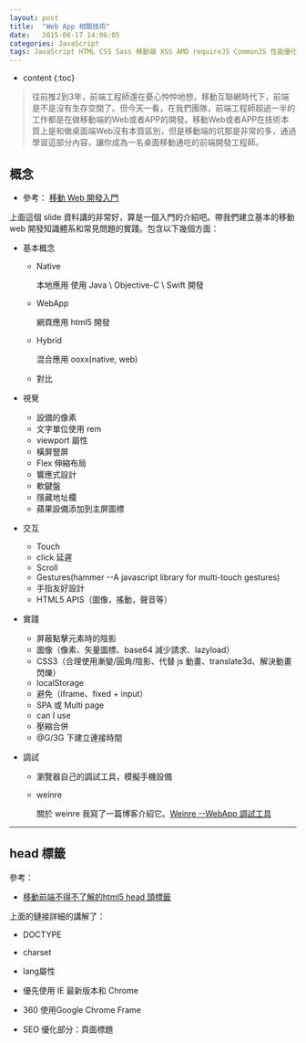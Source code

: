 ```yaml
---
layout: post
title:  "Web App 相關技術"
date:   2015-06-17 14:06:05
categories: JavaScript
tags: JavaScript HTML CSS Sass 移動端 XSS AMD requireJS CommonJS 性能優化 WebApp
---
```


* content
{:toc}

> 往前推2到3年，前端工程師還在憂心忡忡地想，移動互聯網時代下，前端是不是沒有生存空間了。但今天一看，在我們團隊，前端工程師超過一半的工作都是在做移動端的Web或者APP的開發。移動Web或者APP在技術本質上是和做桌面端Web沒有本質區別，但是移動端的坑那是非常的多，通過學習這部分內容，讓你成為一名桌面移動通吃的前端開發工程師。





## 概念

* 參考： [移動 Web 開發入門](http://junmer.github.io/mobile-dev-get-started/)

上面這個 slide 資料講的非常好，算是一個入門的介紹吧。帶我們建立基本的移動 web 開發知識體系和常見問題的實踐。包含以下幾個方面：

* 基本概念
    * Native

        本地應用 使用 Java \ Objective-C \ Swift 開發

    * WebApp

        網頁應用 html5 開發

    * Hybrid

        混合應用 ooxx(native, web)

    * 對比

* 視覺
    * 設備的像素
    * 文字單位使用 rem
    * viewport 屬性
    * 橫屏豎屏
    * Flex 伸縮布局
    * 響應式設計
    * 軟鍵盤
    * 隱藏地址欄
    * 蘋果設備添加到主屏圖標
* 交互
    * Touch
    * click 延遲
    * Scroll
    * Gestures(hammer --A javascript library for multi-touch gestures)
    * 手指友好設計
    * HTML5 APIS（圖像，搖動，聲音等）
* 實踐
    * 屏蔽點擊元素時的陰影
    * 圖像（像素、矢量圖標、base64 減少請求、lazyload）
    * CSS3（合理使用漸變/圓角/陰影、代替 js 動畫、translate3d、解決動畫閃爍）
    * localStorage
    * 避免（iframe、fixed + input）
    * SPA 或 Multi page
    * can I use
    * 壓縮合併
    * @G/3G 下建立連接時間
* 調試
    * 瀏覽器自己的調試工具，模擬手機設備
    * weinre

        關於 weinre 我寫了一篇博客介紹它。[Weinre --WebApp 調試工具](http://gaohaoyang.github.io/2015/06/18/weinre/)

---

## head 標籤

參考：

* [移動前端不得不了解的html5 head 頭標籤](http://www.css88.com/archives/5480)

上面的鏈接詳細的講解了：

* DOCTYPE
* charset
* lang屬性
* 優先使用 IE 最新版本和 Chrome
* 360 使用Google Chrome Frame
* SEO 優化部分：頁面標題<title>標籤(head 頭部必須)，頁面關鍵詞 keywords，頁面描述內容 description，定義網頁作者 author，網頁搜索引擎索引方式
* 為移動設備添加 viewport

    `viewport` 可以讓布局在移動瀏覽器上顯示的更好。 通常會寫

```html
<meta name ="viewport" content ="initial-scale=1, maximum-scale=3, minimum-scale=1, user-scalable=no">
<!-- `width=device-width` 會導致 iPhone 5 添加到主屏後以 WebApp 全屏模式打開頁面時出現黑邊 http://bigc.at/ios-webapp-viewport-meta.orz -->
```

* content 參數：
    * width viewport 寬度(數值/device-width)
    * height viewport 高度(數值/device-height)
    * initial-scale 初始縮放比例
    * maximum-scale 最大縮放比例
    * minimum-scale 最小縮放比例
    * user-scalable 是否允許用戶縮放(yes/no)

* ios 設備，iOS 圖標，Android，Windows 8

**總結：**

```html
<!DOCTYPE html> <!-- 使用 HTML5 doctype，不區分大小寫 -->
<html lang="zh-cmn-Hans"> <!-- 更加標準的 lang 屬性寫法 http://zhi.hu/XyIa -->
<head>
    <!-- 聲明文檔使用的字符編碼 -->
    <meta charset='utf-8'>
    <!-- 優先使用 IE 最新版本和 Chrome -->
    <meta http-equiv="X-UA-Compatible" content="IE=edge,chrome=1"/>
    <!-- 頁面描述 -->
    <meta name="description" content="不超過150個字符"/>
    <!-- 頁面關鍵詞 -->
    <meta name="keywords" content=""/>
    <!-- 網頁作者 -->
    <meta name="author" content="name, email@gmail.com"/>
    <!-- 搜索引擎抓取 -->
    <meta name="robots" content="index,follow"/>
    <!-- 為移動設備添加 viewport -->
    <meta name="viewport" content="initial-scale=1, maximum-scale=3, minimum-scale=1, user-scalable=no">
    <!-- `width=device-width` 會導致 iPhone 5 添加到主屏後以 WebApp 全屏模式打開頁面時出現黑邊 http://bigc.at/ios-webapp-viewport-meta.orz -->

    <!-- iOS 設備 begin -->
    <meta name="apple-mobile-web-app-title" content="標題">
    <!-- 添加到主屏後的標題（iOS 6 新增） -->
    <meta name="apple-mobile-web-app-capable" content="yes"/>
    <!-- 是否啟用 WebApp 全屏模式，刪除蘋果默認的工具欄和菜單欄 -->

    <meta name="apple-itunes-app" content="app-id=myAppStoreID, affiliate-data=myAffiliateData, app-argument=myURL">
    <!-- 添加智能 App 廣告條 Smart App Banner（iOS 6+ Safari） -->
    <meta name="apple-mobile-web-app-status-bar-style" content="black"/>
    <!-- 設置蘋果工具欄顏色 -->
    <meta name="format-detection" content="telphone=no, email=no"/>
    <!-- 忽略頁面中的數字識別為電話，忽略email識別 -->
    <!-- 啟用360瀏覽器的極速模式(webkit) -->
    <meta name="renderer" content="webkit">
    <!-- 避免IE使用兼容模式 -->
    <meta http-equiv="X-UA-Compatible" content="IE=edge">
    <!-- 針對手持設備優化，主要是針對一些老的不識別viewport的瀏覽器，比如黑莓 -->
    <meta name="HandheldFriendly" content="true">
    <!-- 微軟的老式瀏覽器 -->
    <meta name="MobileOptimized" content="320">
    <!-- uc強制豎屏 -->
    <meta name="screen-orientation" content="portrait">
    <!-- QQ強制豎屏 -->
    <meta name="x5-orientation" content="portrait">
    <!-- UC強制全屏 -->
    <meta name="full-screen" content="yes">
    <!-- QQ強制全屏 -->
    <meta name="x5-fullscreen" content="true">
    <!-- UC應用模式 -->
    <meta name="browsermode" content="application">
    <!-- QQ應用模式 -->
    <meta name="x5-page-mode" content="app">
    <!-- windows phone 點擊無高光 -->
    <meta name="msapplication-tap-highlight" content="no">
    <!-- iOS 圖標 begin -->
    <link rel="apple-touch-icon-precomposed" href="/apple-touch-icon-57x57-precomposed.png"/>
    <!-- iPhone 和 iTouch，默認 57x57 像素，必須有 -->
    <link rel="apple-touch-icon-precomposed" sizes="114x114" href="/apple-touch-icon-114x114-precomposed.png"/>
    <!-- Retina iPhone 和 Retina iTouch，114x114 像素，可以沒有，但推薦有 -->
    <link rel="apple-touch-icon-precomposed" sizes="144x144" href="/apple-touch-icon-144x144-precomposed.png"/>
    <!-- Retina iPad，144x144 像素，可以沒有，但推薦有 -->
    <!-- iOS 圖標 end -->

    <!-- iOS 啟動畫面 begin -->
    <link rel="apple-touch-startup-image" sizes="768x1004" href="/splash-screen-768x1004.png"/>
    <!-- iPad 豎屏 768 x 1004（標準分辨率） -->
    <link rel="apple-touch-startup-image" sizes="1536x2008" href="/splash-screen-1536x2008.png"/>
    <!-- iPad 豎屏 1536x2008（Retina） -->
    <link rel="apple-touch-startup-image" sizes="1024x748" href="/Default-Portrait-1024x748.png"/>
    <!-- iPad 橫屏 1024x748（標準分辨率） -->
    <link rel="apple-touch-startup-image" sizes="2048x1496" href="/splash-screen-2048x1496.png"/>
    <!-- iPad 橫屏 2048x1496（Retina） -->

    <link rel="apple-touch-startup-image" href="/splash-screen-320x480.png"/>
    <!-- iPhone/iPod Touch 豎屏 320x480 (標準分辨率) -->
    <link rel="apple-touch-startup-image" sizes="640x960" href="/splash-screen-640x960.png"/>
    <!-- iPhone/iPod Touch 豎屏 640x960 (Retina) -->
    <link rel="apple-touch-startup-image" sizes="640x1136" href="/splash-screen-640x1136.png"/>
    <!-- iPhone 5/iPod Touch 5 豎屏 640x1136 (Retina) -->
    <!-- iOS 啟動畫面 end -->

    <!-- iOS 設備 end -->
    <meta name="msapplication-TileColor" content="#000"/>
    <!-- Windows 8 磁貼顏色 -->
    <meta name="msapplication-TileImage" content="icon.png"/>
    <!-- Windows 8 磁貼圖標 -->

    <link rel="alternate" type="application/rss+xml" title="RSS" href="/rss.xml"/>
    <!-- 添加 RSS 訂閱 -->
    <link rel="shortcut icon" type="image/ico" href="/favicon.ico"/>
    <!-- 添加 favicon icon -->

    <title>標題</title>
</head>
<body>
</body>
</html>
```

## 頁面切換動畫

* [移動端重構系列13——頁面切換](http://www.w3cplus.com/mobile/mobile-terminal-refactoring-slider.html)
* [CSS3 3D Transform](http://www.w3cplus.com/css3/css3-3d-transform.html)

關於 HammerJS 的一個中文文檔

* [Hammer.js](http://www.cnblogs.com/iamlilinfeng/p/4239957.html)

---

## CSS Processing

> CSS語言由於其自身語言設計的問題，加上一些瀏覽器兼容性問題，往往會使得我們在寫它的時候，要寫很多冗余代碼，或者為了兼容性對同一個樣式設定寫好幾遍。針對這些問題，誕生了CSS預處理和後處理的概念及相關方法、工具。
>
> 這些工具和方法幫助我們能夠更加高效地書寫可維護性更強的CSS代碼。

這裡我嘗試使用了 Sass，果然很好用。下面記錄幾個 sass 教程。

* [Sass入門-w3cplus](http://www.w3cplus.com/sassguide/)
* [SASS用法指南-阮一峰](http://www.ruanyifeng.com/blog/2012/06/sass.html)

### 安裝

首先要有 ruby 環境。

由於國內網絡原因（你懂的），導致 rubygems.org 存放在 Amazon S3 上面的資源文件間歇性連接失敗。這時候我們可以通過gem sources命令來配置源，先移除默認的 https://rubygems.org 源，然後添加淘寶的源 https://ruby.taobao.org/，然後查看下當前使用的源是哪個，如果是淘寶的，則表示可以輸入 sass 安裝命令 `gem install sass` 了。

    $ gem sources --remove https://rubygems.org/
    $ gem sources -a https://ruby.taobao.org/
    $ gem sources -l
    *** CURRENT SOURCES ***

    https://ruby.taobao.org
    # 請確保只有 ruby.taobao.org
    $ gem install sass

### 編譯

    sass --watch style.scss:style.css --style expanded

---

### 補充

**`rem`**

字體單位使用 rem，用戶在手機上設置了字體大小時，不會打破布局，造成混亂。

* [CSS3的REM設置字體大小-w3cplus](http://www.w3cplus.com/css3/define-font-size-with-css3-rem)
* [響應式十日談第一日：使用 rem 設置文字大小-一絲](http://www.iyunlu.com/view/css-xhtml/76.html)

---

## 安全

> 安全是大家經常容易忽視，但其實一旦出現影響會非常大的問題，尤其對於沒有經歷過企業開發，或者沒有踩過坑的同學，如果等到公司工作，做實際項目後非常容易發生安全問題。

### 分類

WEB基本攻擊大致可以分為三大類：“資源枚舉”、“參數操縱” 和 “其它攻擊”

* 資源枚舉
* 參數操縱
    * SQL注入
    * XPath注入
    * cgi命令執行
    * XXS（cross-site scripting跨域腳本攻擊）其重點是“跨域”和“客戶端執行”
        * Reflected XSS ——基於反射的XSS攻擊。主要依靠站點服務端返回腳本，在客戶端觸發執行從而發起WEB攻擊。
        * DOM-based or local XSS——基於DOM或本地的XSS攻擊
        * Stored XSS——基於存儲的XSS攻擊
    * 會話劫持
* 其它攻擊
    * CSRF（cross-site request forgery）跨站請求偽造
    * 釣魚攻擊指的是網站的偽造，比如ta0bao.com，然後在其中應用XSS等方式發起攻擊。
    * 拒絕服務（DoS）指的是向網站發起洪水一樣的請求（Traffic Floor），導致服務器超負荷並關閉，處理方法常規是採用QoS（Quality of Service）的軟硬件解決方案。

### 關於 XSS

> **跨網站腳本**（Cross-site scripting，通常簡稱為XSS或跨站腳本或跨站腳本攻擊）是一種網站應用程序的安全漏洞攻擊，是代碼注入的一種。它允許惡意用戶將代碼注入到網頁上，其他用戶在觀看網頁時就會受到影響。這類攻擊通常包含了HTML以及用戶端腳本語言。
>
> XSS攻擊通常指的是通過利用網頁開發時留下的漏洞，通過巧妙的方法注入惡意指令代碼到網頁，使用戶加載並執行攻擊者惡意製造的網頁程序。這些惡意網頁程序通常是JavaScript，但實際上也可以包括Java， VBScript， ActiveX， Flash 或者甚至是普通的HTML。攻擊成功後，攻擊者可能得到更高的權限（如執行一些操作）、私密網頁內容、會話和cookie等各種內容。
>
> ——維基百科

### XSS 防護

1. 瀏覽器解析順序：

    HTML Parser >> CSS Parser >> JavaScript Parser

2. 瀏覽器解碼順序：

    HTML Decoding >> URL Decoding >> JavaScript Decoding

3. 具體的防護方式：

    * 驗證輸入並且基於語境和按照正確的順序轉義不可信數據
        * HTML 中的字符串
        * HTML 屬性中的字符串
        * 事件句柄屬性和 JavaScript 中的字符串
        * HTML 屬性中的 URL 路徑
        * HTML 風格屬性和 CSS 中的字符串
        * JavaScript 中的 HTML
    * 始終遵循白名單優於黑名單的做法
    * 使用 UTF-8 為默認的字符編碼以及設置 content 為 text/html
    * 不要將用戶可以控制的文本放在<meta>標籤前。通過使用不同的字符集注射可以導致 XSS。
    * 使用 <!DOCTYPE html>
    * 使用推薦的 HTTP 響應頭進行 XSS 防護
    * 防止 CRLF 注入/HTTP 響應拆分
    * 禁止 TRACE 和其他非必要方法


對於 innerHTML 的方式輸出的，我們可以採用如下的方式轉碼

```js
/**
 * 轉碼 XSS 防護
 * @param  {String} str 用戶輸入的字符串
 * @return {String}     轉碼後的字符串
 */
function changeCode(str) {
    str = str.replace(/&/g, "&amp;")
              .replace(/</g, "&lt;")
              .replace(/>/g, "&gt;")
              .replace(/"/g, "&quot;")
              .replace(/'/g, "&#x27;")
              .replace(/\//g, "&#x2f;");
    return str;
}
```

---

參考：

* [淺談WEB安全性（前端向）](http://www.cnblogs.com/vajoy/p/4176908.html)
* [XSS的原理分析與解剖](http://www.freebuf.com/articles/web/40520.html)
* [原創翻譯：給開發者的終極XSS防護備忘錄](http://www.fooying.com/chinese-translationthe-ultimate-xss-protection-cheatsheet-for-developers/)

---

## 性能優化

> 在自己做一些小項目時，可能是學校的一些網站項目，流量可能日均都不超過500，而且大多是校園局域網內訪問；或者是開發一些實驗室的MIS系統，這輩子你都不會去使用你開發的這個系統。在這樣一些項目中，性能優化往往會被你忽略。
>
> 但是如果你是做一個日均PV數萬、數十萬、甚至更大的量級，開發的頁面會被全國各地，不同網絡條件的用戶來進行訪問。這個時候，性能問題就無法忽視了。在當今的網絡條件下，如果你的頁面3秒都無法完成首屏渲染，一定會讓你的網站流失很多用戶。
>
> 整個網站的性能優化有很多的環節和工作，大多數時候，不是前端工程師單獨就能完成的，尤其在職能劃分明確的公司中，往往需要前後端、運維、DBA等多個職位協同完成。所以，在我們的課程中，主要讓你了解整個性能優化都涉及哪些方面的工作，同時，我們會專注介紹一些在前端領域可以重點關注的技術點。

這裡就是網頁的打開速度，如果你的網頁打開速度很慢，那麼一定會有用戶的流失。所以性能優化很重要。

* 網頁內容
    * 減少http請求次數
    * 減少DNS查詢次數
    * 避免頁面跳轉
    * 緩存Ajax
    * 延遲加載
    * 提前加載
    * 減少DOM元素數量
    * 根據域名劃分內容
    * 減少iframe數量
    * 避免404
* 服務器
    * 使用CDN
    * 添加Expires 或Cache-Control報文頭
    * Gzip壓縮傳輸文件
    * 配置ETags
    * 盡早flush輸出
    * 使用GET Ajax請求
    * 避免空的圖片src
* Cookie
    * 減少Cookie大小
    * 頁面內容使用無cookie域名
* CSS
    * 將樣式表置頂
    * 避免CSS表達式
    * 用\<link\>代替@import
    * 避免使用Filters
* Javascript
    * 將腳本置底
    * 使用外部Javascirpt和CSS文件
    * 精簡Javascript和CSS
    * 去除重複腳本
    * 減少DOM訪問
    * 使用智能事件處理
* 圖片
    * 優化圖像
    * 優化CSS Sprite
    * 不要在HTML中縮放圖片
    * 使用小且可緩存的favicon.ico
* 移動客戶端
    * 保持單個內容小於25KB
    * 打包組建成符合文檔

具體細節參考文章：

* [毫秒必爭，前端網頁性能最佳實踐](http://www.cnblogs.com/developersupport/p/webpage-performance-best-practices.html)

我在 ToDo 這個任務中主要使用了 CDN 來加載靜態資源。比如我使用了 [百度靜態資源公共庫](http://cdn.code.baidu.com/)。引用了裡面的 fontawesome，速度果然比在 GitHub 倉庫裡快很多。下一步是壓縮我自己寫的靜態資源。

其他參考資料：

* [給網頁設計師和前端開發者看的前端性能優化](http://www.oschina.net/translate/front-end-performance-for-web-designers-and-front-end-developers#section:maximising-parallelisation)
* [梳理：提高前端性能方面的處理以及不足](http://www.zhangxinxu.com/wordpress/?p=3152)
* [css sprite原理優缺點及使用](http://www.cnblogs.com/mofish/archive/2010/10/12/1849062.html)
* [CSS Sprites：魚翅還是三鹿？](http://www.qianduan.net/css-sprites-useful-technique-or-potential-nuisance/)
* [大型網站的靈魂——性能](http://www.cnblogs.com/leefreeman/p/3998757.html)
* [編寫高效的 CSS 選擇器](http://web.jobbole.com/35339/)

---

## 模塊化

> 對於一個複雜項目，特別是多人協作的複雜項目，如何合理劃分模塊，如何更加方便地進行模塊加載，如何管理模塊之間的依賴，是一個項目團隊都會面臨的問題，目前業界已經有了一些較為普遍的解決方案，如AMD。這個部分希望你能夠通過學習JavaScript的模塊化，學習如何合理地規劃項目模塊，合理使用模塊化工具來優化你的項目代碼結構。

一個模塊就是實現特定功能的文件，有了模塊，我們就可以更方便地使用別人的代碼，想要什麼功能，就加載什麼模塊。模塊開發需要遵循一定的規範，否則就都亂套了。

根據AMD規範，我們可以使用 `define` 定義模塊，使用 `require` 調用模塊。

目前，通行的 js 模塊規範主要有兩種：`CommonJS` 和 `AMD`。

### AMD規範

AMD 即 Asynchronous Module Definition，中文名是“異步模塊定義”的意思。它是一個在瀏覽器端模塊化開發的規範，服務器端的規範是 CommonJS

模塊將被異步加載，模塊加載不影響後面語句的運行。所有依賴某些模塊的語句均放置在回調函數中。

AMD 是 RequireJS 在推廣過程中對模塊定義的規範化的產出。

詳細 API 如下：

* [AMD（中文版）](https://github.com/amdjs/amdjs-api/wiki/AMD-(%E4%B8%AD%E6%96%87%E7%89%88))

---

### CommonJS規範

CommonJS 是服務器端模塊的規範，Node.js 採用了這個規範。Node.JS 首先採用了 js 模塊化的概念。

根據 CommonJS 規範，一個單獨的文件就是一個模塊。每一個模塊都是一個單獨的作用域，也就是說，在該模塊內部定義的變量，無法被其他模塊讀取，除非定義為 global 對象的屬性。

輸出模塊變量的最好方法是使用 module.exports 對象。

---

### 為什麼要用 requireJS

試想一下，如果一個網頁有很多的js文件，那麼瀏覽器在下載該頁面的時候會先加載js文件，從而停止了網頁的渲染，如果文件越多，瀏覽器可能失去響應。其次，要保證js文件的依賴性，依賴性最大的模塊（文件）要放在最後加載，當依賴關係很複雜的時候，代碼的編寫和維護都會變得困難。

RequireJS就是為了解決這兩個問題而誕生的：

> （1）實現js文件的異步加載，避免網頁失去響應；
> （2）管理模塊之間的依賴性，便於代碼的編寫和維護。

#### requireJS

* [requireJS 官網](http://requirejs.org/)
* [requireJS 中文網](http://www.requirejs.cn/)

---

### AMD和CMD

CMD（Common Module Definition） 通用模塊定義。該規範明確了模塊的基本書寫格式和基本交互規則。該規範是在國內發展出來的。AMD是依賴關係前置，CMD是按需加載。

> AMD 是 RequireJS 在推廣過程中對模塊定義的規範化產出。
> CMD 是 SeaJS 在推廣過程中對模塊定義的規範化產出。

* [CMD 模塊定義規範](https://github.com/seajs/seajs/issues/242)

對於依賴的模塊，AMD 是提前執行，CMD 是延遲執行。

> AMD:提前執行（異步加載：依賴先執行）+延遲執行
> CMD:延遲執行（運行到需加載，根據順序執行）

---


### 參考   

* [Javascript模塊化編程（一）：模塊的寫法--阮一峰](http://www.ruanyifeng.com/blog/2012/10/javascript_module.html)
* [Javascript模塊化編程（二）：AMD規範](http://www.ruanyifeng.com/blog/2012/10/asynchronous_module_definition.html)
* [Javascript模塊化編程（三）：require.js的用法](http://www.ruanyifeng.com/blog/2012/11/require_js.html)
* [詳解 JavaScript 模塊開發](http://segmentfault.com/a/1190000000733959)
* [淺談模塊化的JavaScript](http://www.cnblogs.com/jinguangguo/archive/2013/04/06/3002515.html?utm_source=tuicool)
* [再談 SeaJS 與 RequireJS 的差異](http://div.io/topic/430)
* 玩轉AMD系列 by erik@EFE
    * [玩轉AMD - 寫在前面](http://efe.baidu.com/blog/dissecting-amd-preface/)
    * [玩轉AMD - 設計思路](http://efe.baidu.com/blog/dissecting-amd-what/)
    * [玩轉AMD - 應用實踐](http://efe.baidu.com/blog/dissecting-amd-how/)
    * [玩轉AMD - Loader](http://efe.baidu.com/blog/dissecting-amd-loader/)   



---


## 前端工程化

> 業界目前有非常多的前端開發工具，完成一些開發過程中可以自動化完成的工作，提高研發效率，並且可以提高多人協作時的開發過程一致性，提高整個項目的運維效率。
>
> 在EFE日常工作中，我們是基於EDP，完成項目開發過程中的項目構建、包管理、調試、單測、靜態檢測、打包、壓縮、優化、項目部署等一系列所有工作。

注：

如果網絡不好，可以使用 [淘寶 NPM 鏡像](http://npm.taobao.org/)。

### 參考

* [前端工程與模塊化框架](http://div.io/topic/439)
* [手機百度前端工程化之路](http://mweb.baidu.com/p/baidusearch-front-end-road.html)
* [對話百度前端工程師張雲龍：F.I.S與前端工業化](http://www.infoq.com/cn/articles/yunlong-on-fis)
* [EDP](https://github.com/ecomfe/edp)
* [Grunt教程——初涉Grunt](http://www.w3cplus.com/tools/grunt-tutorial-start-grunt.html)
* [gulp入門指南](http://www.open-open.com/lib/view/open1417068223049.html)
* [Gulp開發教程（翻譯）](http://www.w3ctech.com/topic/134)
* [Gulp 中文網](http://www.gulpjs.com.cn/)
* [npm的package.json中文文檔](https://github.com/ericdum/mujiang.info/issues/6)

---

## 最終作品

在任務三中，做了一個 PC 端的 ToDo 應用。任務四是將它優化，以適應移動端設備。

### ToDo WebApp Version

* [任務四要求](https://github.com/baidu-ife/ife/tree/master/task/task0004)
* [源代碼](https://github.com/Gaohaoyang/ToDo-WebApp)
* [在線 demo](http://gaohaoyang.github.io/ToDo-WebApp/)
* 手機查看 ↓ 二維碼 ↓

    ![todoWebApp](http://7q5cdt.com1.z0.glb.clouddn.com/task4-code-todoWebApp.png)

* [我的博客 HyG](http://gaohaoyang.github.io)

### Details

* **數據存儲**

    以 JSON 模擬數據表的形式存儲於 LocalStorage 中

         使用數據庫的思想，構建3張表。
         cateJson 分類
         childCateJson 子分類
         taskJson 任務

         分類表 cate
         ----------------------
         id* | name | child(FK)
         ----------------------

         子分類表 childCate
         --------------------------------
         id* | pid(FK) | name | child(FK)
         --------------------------------

         任務表 task
         ----------------------------------------------
         id* | pid(FK) | finish | name | date | content
         ----------------------------------------------

* **使用 `Sass` 重構了 CSS 代碼**

    使用分塊、繼承等方式，使得代碼更加清晰明了。

* **響應式布局**

    針對手機端細節做了很多調整，更符合手機上的視覺交互習慣。

* **加入頁面切換效果**

    使用 `translate3d()`，純 CSS3 切換動畫效果。

* **處理了 XSS 防護**

    對可能造成破壞的字符進行轉碼。

* **性能優化**

    使用 CDN 處理靜態資源 fontAwesome，壓縮靜態資源等

* **模塊化**

    使用 requireJS 模塊化 JavaScript 代碼。重構 JavaScript 代碼。優化之前寫的耦合性高的綁定事件，重新綁定事件，降低耦合性。期間根據具體需求重寫了事件代理的代碼。

* **前端工程化**

    使用 gulp，自動編譯 Sass，壓縮 CSS 和 JavaScript 代碼。並且配置了自動流程。



---

## 其他

### `-webkit-tap-highlight-color` 屬性

感謝 [fiona](https://github.com/fiona23) 指出。

safari移動端點擊的時候會閃一下加上 `-webkit-tap-highlight-color: transparent;` 就不會閃了。

參考：

* [`-webkit-tap-highlight-color`  css88](http://www.css88.com/webkit/-webkit-tap-highlight-color/)
* [`-webkit-tap-highlight-color` 屬性](http://ued.ctrip.com/webkitcss/prop/tap-highlight-color.html)

---

### textarea 標籤 disabled 顏色

* 為什麼用 disabled 屬性？

    因為我發現僅僅使用 readonly 屬性，在 IE 下是顯示光標的。於是使用 disabled。

* 出現的問題

    各家瀏覽器對於 disabled 屬性有自己的樣式設定，比如 IE 下是灰色的。蘋果設備下也是。改變這些樣式的方法也不是統一的。如果要兼容 Safari 必須加上

```
background: #fff;
-webkit-text-fill-color: rgba(0, 0, 0, 1);
-webkit-opacity: 1;
```

於是最終代碼如下：

```css
textarea:disabled {
    color:#000;
    background: #fff;
    -webkit-text-fill-color: rgba(0, 0, 0, 1);
    -webkit-opacity: 1;
}
```

* 參考：[Disabled input text color 中的評論](http://stackoverflow.com/a/4648315)

